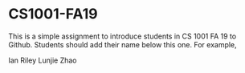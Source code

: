 # CS1001-FA19
This is a simple assignment to introduce students in CS 1001 FA 19 to Github.
Students should add their name below this one. For example,

Ian Riley
Lunjie Zhao
